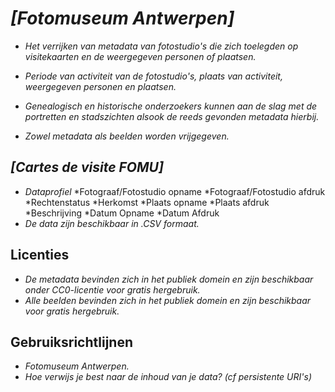 # _[Fotomuseum Antwerpen]_
* _Het verrijken van metadata van fotostudio's die zich toelegden op visitekaarten en de weergegeven personen of plaatsen._
* _Periode van activiteit van de fotostudio's, plaats van activiteit, weergegeven personen en plaatsen._

* _Genealogisch en historische onderzoekers kunnen aan de slag met de portretten en stadszichten alsook de reeds gevonden metadata hierbij._
* _Zowel metadata als beelden worden vrijgegeven._

## _[Cartes de visite FOMU]_
* _Dataprofiel_
  *Fotograaf/Fotostudio opname
  *Fotograaf/Fotostudio afdruk
  *Rechtenstatus
  *Herkomst
  *Plaats opname
  *Plaats afdruk
  *Beschrijving
  *Datum Opname
  *Datum Afdruk
* _De data zijn beschikbaar in .CSV formaat._

## Licenties
* _De metadata bevinden zich in het publiek domein en zijn beschikbaar onder CC0-licentie voor gratis hergebruik._
* _Alle beelden bevinden zich in het publiek domein en zijn beschikbaar voor gratis hergebruik._

## Gebruiksrichtlijnen
* _Fotomuseum Antwerpen._
* _Hoe verwijs je best naar de inhoud van je data? (cf persistente URI's)_
